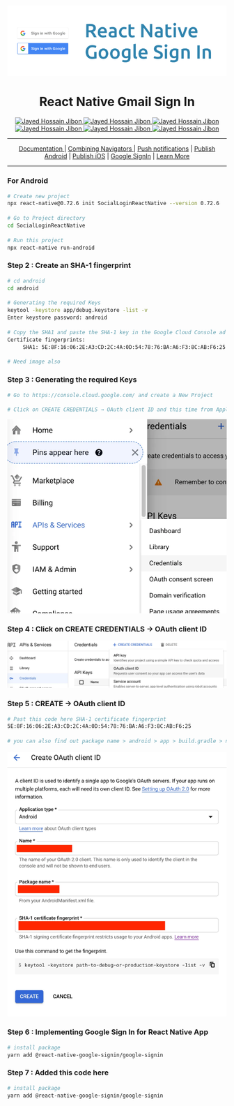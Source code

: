 
<img src="./src/assets/gmail/gmail-login.png" id='header'>

<h1 align="center">React Native Gmail Sign In</h1>

<div align="center">
<!-- Gmail Account -->
<a href="mailto:jayed.swe@gmail.com">
<img src='https://img.shields.io/badge/Gmail-D14836?style=for-the-badge&logo=gmail&logoColor=white'
alt='Jayed Hossain Jibon'
/>
</a>
<a href="tel:+8801987132107">
<img
src='https://img.shields.io/badge/WhatsApp-25D366?style=for-the-badge&logo=whatsapp&logoColor=white'
alt='Jayed Hossain Jibon'
/>
<a href="#" target="_blank">
<img
src='https://img.shields.io/badge/website-000000?style=for-the-badge&logo=About.me&logoColor=white'
alt='Jayed Hossain Jibon'
/>
</a>
<a href="https://www.facebook.com/jibon969" target="_blank">
<img
src='https://img.shields.io/badge/Facebook-1877F2?style=for-the-badge&logo=facebook&logoColor=white'
alt='Jayed Hossain Jibon'
/>

<a href="https://www.linkedin.com/in/jibon969/" target="_blank">
<img
src='https://img.shields.io/badge/LinkedIn-0077B5?style=for-the-badge&logo=linkedin&logoColor=white'
alt='Jayed Hossain Jibon'
/>
</a>
<a href="https://github.com/jibon969" target="_blank">
<img
src='https://img.shields.io/badge/GitHub-100000?style=for-the-badge&logo=github&logoColor=white'
alt='Jayed Hossain Jibon'
/>
</a>
</div>

<hr/>

<div align="center">
        <a href="https://reactnative.dev/" target="_blank">Documentation
        </a>
        |
        <a href="https://blog.deversity.com/2021/10/combining-drawer-tab-and-stack.html" target="_blank">Combining Navigators </a>
        |
        <a href="https://medium.com/enappd/firebase-push-notifications-in-react-native-apps-d9f60726ce9c" target="_blank">Push notifications</a>
        |
        <a href="https://www.notjust.dev/blog/2022-06-30-how-to-publish-react-native-cli-app-to-google-play-store" target="_blank">Publish Android</a>
        |
        <a href="https://www.notjust.dev/blog/2022-06-29-how-to-publish-react-native-cli-app-to-apple-app-store" target="_blank">Publish iOS</a>
        |
        <a href="https://ibjects.medium.com/google-signin-tutorial-for-react-native-81a57fb67b18" target="_blank">Google SignIn</a>
        |
        <a href="#" target="_blank">Learn More</a>
</div>
<hr/>

### For Android

```bash
# Create new project
npx react-native@0.72.6 init SocialLoginReactNative --version 0.72.6

# Go to Project directory
cd SocialLoginReactNative

# Run this project
npx react-native run-android
```

### Step 2 : Create an SHA-1 fingerprint

```bash
# cd android
cd android

# Generating the required Keys
keytool -keystore app/debug.keystore -list -v
Enter keystore password: android

# Copy the SHA1 and paste the SHA-1 key in the Google Cloud Console ad click on CREATE. 
Certificate fingerprints:
	 SHA1: 5E:8F:16:06:2E:A3:CD:2C:4A:0D:54:78:76:BA:A6:F3:8C:AB:F6:25
    
# Need image also
```


### Step 3 : Generating the required Keys

```bash
# Go to https://console.cloud.google.com/ and create a New Project

# Click on CREATE CREDENTIALS → OAuth client ID and this time from Application type select Android.
```
<img src="./src/assets/gmail/api&Services.webp">


### Step 4 : Click on CREATE CREDENTIALS → OAuth client ID
<img src="./src/assets/gmail/credentials.webp">

### Step 5 : CREATE → OAuth client ID
```bash
# Past this code here SHA-1 certificate fingerprint
5E:8F:16:06:2E:A3:CD:2C:4A:0D:54:78:76:BA:A6:F3:8C:AB:F6:25

# you can also find out package name > android > app > build.gradle > namespace
```
<img src="./src/assets/gmail//Auth.webp">

### Step 6 : Implementing Google Sign In for React Native App
```bash
# install package
yarn add @react-native-google-signin/google-signin
```

### Step 7 : Added this code here
```bash
# install package
yarn add @react-native-google-signin/google-signin
```


